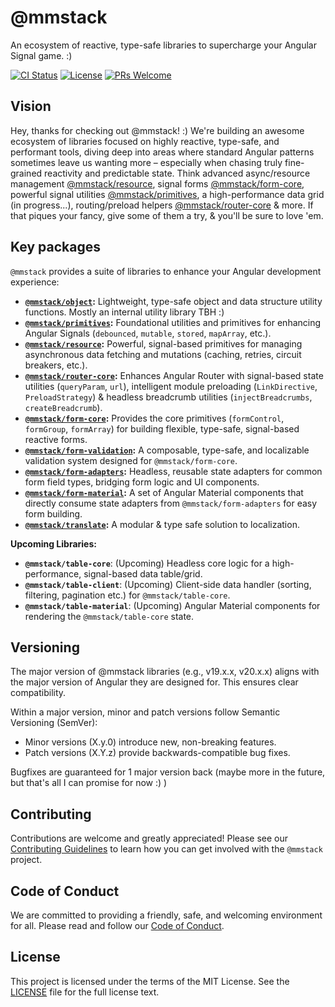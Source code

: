 # @mmstack

An ecosystem of reactive, type-safe libraries to supercharge your Angular Signal game. :)

[![CI Status](https://img.shields.io/github/actions/workflow/status/mihajm/mmstack/ci.yml?branch=master&style=flat-square)](https://github.com/mihajm/mmstack/actions/workflows/ci.yml)
[![License](https://img.shields.io/badge/license-MIT-blue.svg)](https://github.com/mihajm/mmstack/blob/master/LICENSE)
[![PRs Welcome](https://img.shields.io/badge/PRs-welcome-brightgreen.svg?style=flat-square)](CONTRIBUTING.md)

## Vision

Hey, thanks for checking out @mmstack! :) We're building an awesome ecosystem of libraries focused on highly reactive, type-safe, and performant tools, diving deep into areas where standard Angular patterns sometimes leave us wanting more – especially when chasing truly fine-grained reactivity and predictable state. Think advanced async/resource management [@mmstack/resource](https://www.npmjs.com/package/@mmstack/resource), signal forms [@mmstack/form-core](https://www.npmjs.com/package/@mmstack/form-core), powerful signal utilities [@mmstack/primitives](https://www.npmjs.com/package/@mmstack/primitives), a high-performance data grid (in progress...), routing/preload helpers [@mmstack/router-core](https://www.npmjs.com/package/@mmstack/router-core) & more. If that piques your fancy, give some of them a try, & you'll be sure to love 'em.

## Key packages

`@mmstack` provides a suite of libraries to enhance your Angular development experience:

- **[`@mmstack/object`](./packages/common/object/README.md):** Lightweight, type-safe object and data structure utility functions. Mostly an internal utility library TBH :)
- **[`@mmstack/primitives`](./packages/primitives/README.md):** Foundational utilities and primitives for enhancing Angular Signals (`debounced`, `mutable`, `stored`, `mapArray`, etc.).
- **[`@mmstack/resource`](./packages/resource/README.md):** Powerful, signal-based primitives for managing asynchronous data fetching and mutations (caching, retries, circuit breakers, etc.).
- **[`@mmstack/router-core`](./packages/router/core/README.md):** Enhances Angular Router with signal-based state utilities (`queryParam`, `url`), intelligent module preloading (`LinkDirective`, `PreloadStrategy`) & headless breadcrumb utilities (`injectBreadcrumbs`, `createBreadcrumb`).
- **[`@mmstack/form-core`](./packages/form/core/README.md):** Provides the core primitives (`formControl`, `formGroup`, `formArray`) for building flexible, type-safe, signal-based reactive forms.
- **[`@mmstack/form-validation`](./packages/form/validation/README.md):** A composable, type-safe, and localizable validation system designed for `@mmstack/form-core`.
- **[`@mmstack/form-adapters`](./packages/form/adapters/README.md):** Headless, reusable state adapters for common form field types, bridging form logic and UI components.
- **[`@mmstack/form-material`](./packages/form/material/README.md):** A set of Angular Material components that directly consume state adapters from `@mmstack/form-adapters` for easy form building.
- **[`@mmstack/translate`](./packages/translate/README.md):** A modular & type safe solution to localization.

**Upcoming Libraries:**

- **`@mmstack/table-core`**: (Upcoming) Headless core logic for a high-performance, signal-based data table/grid.
- **`@mmstack/table-client`**: (Upcoming) Client-side data handler (sorting, filtering, pagination etc.) for `@mmstack/table-core`.
- **`@mmstack/table-material`**: (Upcoming) Angular Material components for rendering the `@mmstack/table-core` state.

## Versioning

The major version of @mmstack libraries (e.g., v19.x.x, v20.x.x) aligns with the major version of Angular they are designed for. This ensures clear compatibility.

Within a major version, minor and patch versions follow Semantic Versioning (SemVer):

- Minor versions (X.y.0) introduce new, non-breaking features.
- Patch versions (X.Y.z) provide backwards-compatible bug fixes.

Bugfixes are guaranteed for 1 major version back (maybe more in the future, but that's all I can promise for now :) )

## Contributing

Contributions are welcome and greatly appreciated! Please see our [Contributing Guidelines](CONTRIBUTING.md) to learn how you can get involved with the `@mmstack` project.

## Code of Conduct

We are committed to providing a friendly, safe, and welcoming environment for all. Please read and follow our [Code of Conduct](CODE_OF_CONDUCT.md).

## License

This project is licensed under the terms of the MIT License. See the [LICENSE](LICENSE) file for the full license text.
